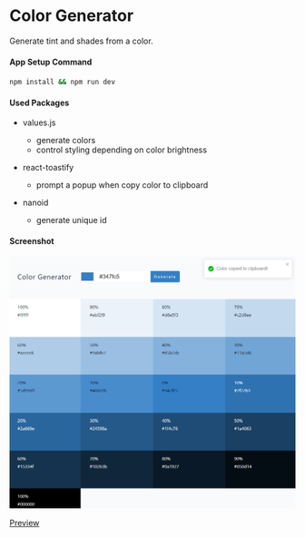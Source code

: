# Color Generator

Generate tint and shades from a color.

#### App Setup Command

```bash
npm install && npm run dev
```

#### Used Packages

- values.js

  - generate colors
  - control styling depending on color brightness

- react-toastify

  - prompt a popup when copy color to clipboard

- nanoid
  - generate unique id

#### Screenshot

![screenshot](screenshot.png)

[Preview](https://d-color-generator.netlify.app/)
